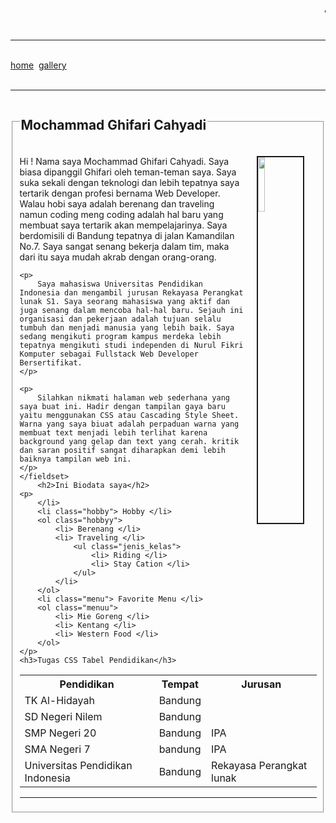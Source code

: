 <!DOCTYPE html>
<head>
    <title>Tugas2_CSS</title>
    <link rel="stylesheet" type="text/css" href="style_tugas2.css"/>
    <link rel="icon" href="icon/">
</head>
<body>
    <h1> 
        <marquee direction="left" scrolldelay="100">
            This is my biodata
        </marquee>
    </h1>
    <hr/>
    <br/>
    <div id="menu"> 
        <a href="">home</a>&nbsp;
        <a href="gallery.html">gallery</a>&nbsp;
    </div>
    <br/>
    <hr/>
    <fieldset>
        <legend><h2>Mochammad Ghifari Cahyadi</h2></legend>
    <p class="p1">
    <img src="https://rsddrsoebandi.id/wp-content/uploads/2021/11/Nama-ML-Keren-yang-Wajib-Kamu-Miliki.jpg" align="right" width="15%" hspace="20" border="2" />
    Hi ! Nama saya Mochammad Ghifari Cahyadi. Saya biasa dipanggil Ghifari oleh teman-teman saya. Saya suka sekali dengan teknologi dan lebih tepatnya saya tertarik dengan profesi bernama Web Developer. Walau hobi saya adalah berenang dan traveling namun coding meng coding adalah hal baru yang membuat saya tertarik akan mempelajarinya. Saya berdomisili di Bandung tepatnya di jalan Kamandilan No.7. Saya sangat senang bekerja dalam tim, maka dari itu saya mudah akrab dengan orang-orang.
    </p>

    <p>
        Saya mahasiswa Universitas Pendidikan Indonesia dan mengambil jurusan Rekayasa Perangkat lunak S1. Saya seorang mahasiswa yang aktif dan juga senang dalam mencoba hal-hal baru. Sejauh ini organisasi dan pekerjaan adalah tujuan selalu tumbuh dan menjadi manusia yang lebih baik. Saya sedang mengikuti program kampus merdeka lebih tepatnya mengikuti studi independen di Nurul Fikri Komputer sebagai Fullstack Web Developer Bersertifikat.
    </p>
        
    <p>
        Silahkan nikmati halaman web sederhana yang saya buat ini. Hadir dengan tampilan gaya baru yaitu menggunakan CSS atau Cascading Style Sheet. Warna yang saya biuat adalah perpaduan warna yang membuat text menjadi lebih terlihat karena background yang gelap dan text yang cerah. kritik dan saran positif sangat diharapkan demi lebih baiknya tampilan web ini.
    </p> 
    </fieldset>
        <h2>Ini Biodata saya</h2>
    <p>
        </li>
        <li class="hobby"> Hobby </li>
        <ol class="hobbyy">
            <li> Berenang </li>
            <li> Traveling </li>
                <ul class="jenis_kelas">
                    <li> Riding </li>
                    <li> Stay Cation </li>
                </ul>
            </li>
        </ol>
        <li class="menu"> Favorite Menu </li>
        <ol class="menuu">
            <li> Mie Goreng </li>
            <li> Kentang </li>
            <li> Western Food </li>
        </ol>
    </p>
    <h3>Tugas CSS Tabel Pendidikan</h3>

<table id="customers">
  <tr>
    <th>Pendidikan</th>
    <th>Tempat</th>
    <th>Jurusan</th>
  </tr>
  <tr>
    <td>TK Al-Hidayah</td>
    <td>Bandung</td>
    <td>    </td>
  </tr>
  <tr>
    <td>SD Negeri Nilem</td>
    <td>Bandung</td>
    <td>    </td>
  </tr>
  <tr>
    <td>SMP Negeri 20</td>
    <td>Bandung</td>
    <td>IPA</td>
  </tr>
  <tr>
    <td>SMA Negeri 7</td>
    <td>bandung</td>
    <td>IPA</td>
  </tr>
  <tr>
    <td>Universitas Pendidikan Indonesia</td>
    <td>Bandung</td>
    <td>Rekayasa Perangkat lunak</td>
  </tr>
</table>
    </body>
    <hr/>
</html>
